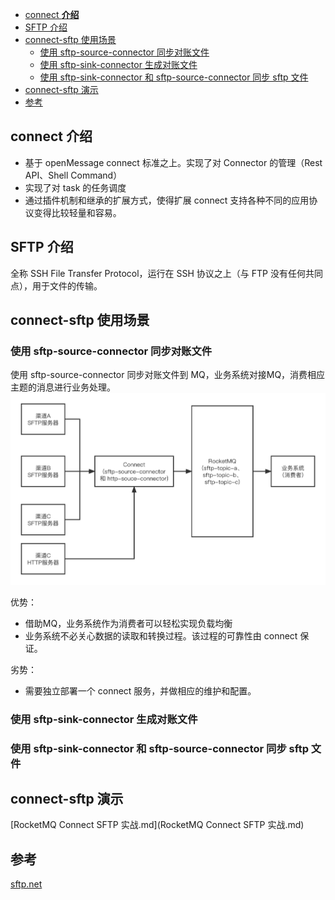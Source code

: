 <!-- TOC -->

- [connect **介绍**](#connect-介绍)
- [SFTP 介绍](#sftp-介绍)
- [connect-sftp 使用场景](#connect-sftp-使用场景)
  - [使用 sftp-source-connector 同步对账文件](#使用-sftp-source-connector-同步对账文件)
  - [使用 sftp-sink-connector 生成对账文件](#使用-sftp-sink-connector-生成对账文件)
  - [使用 sftp-sink-connector 和 sftp-source-connector 同步 sftp 文件](#使用-sftp-sink-connector-和-sftp-source-connector-同步-sftp-文件)
- [connect-sftp 演示](#connect-sftp-演示)
- [参考](#参考)

<!-- TOC -->

## connect **介绍**

* 基于 openMessage connect 标准之上。实现了对 Connector 的管理（Rest API、Shell Command）
* 实现了对 task 的任务调度
* 通过插件机制和继承的扩展方式，使得扩展 connect 支持各种不同的应用协议变得比较轻量和容易。

## SFTP 介绍

全称 SSH File Transfer Protocol，运行在 SSH 协议之上（与 FTP 没有任何共同点），用于文件的传输。

## connect-sftp 使用场景

### 使用 sftp-source-connector 同步对账文件

使用 sftp-source-connector 同步对账文件到 MQ，业务系统对接MQ，消费相应主题的消息进行业务处理。
![sftp connect 使用场景](使用场景.png)

优势：

* 借助MQ，业务系统作为消费者可以轻松实现负载均衡
* 业务系统不必关心数据的读取和转换过程。该过程的可靠性由 connect 保证。

劣势：

* 需要独立部署一个 connect 服务，并做相应的维护和配置。

### 使用 sftp-sink-connector 生成对账文件

### 使用 sftp-sink-connector 和 sftp-source-connector 同步 sftp 文件

## connect-sftp 演示

[RocketMQ Connect SFTP 实战.md](RocketMQ Connect SFTP 实战.md)

## 参考

[sftp.net](https://www.sftp.net/)